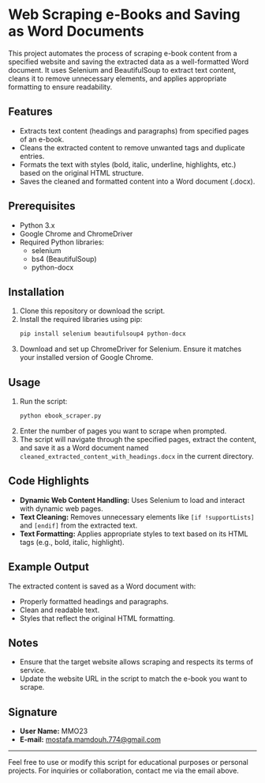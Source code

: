 # Web Scraping e-Books and Saving as Word Documents

This project automates the process of scraping e-book content from a specified website and saving the extracted data as a well-formatted Word document. It uses Selenium and BeautifulSoup to extract text content, cleans it to remove unnecessary elements, and applies appropriate formatting to ensure readability.

## Features
- Extracts text content (headings and paragraphs) from specified pages of an e-book.
- Cleans the extracted content to remove unwanted tags and duplicate entries.
- Formats the text with styles (bold, italic, underline, highlights, etc.) based on the original HTML structure.
- Saves the cleaned and formatted content into a Word document (.docx).

## Prerequisites
- Python 3.x
- Google Chrome and ChromeDriver
- Required Python libraries:
  - selenium
  - bs4 (BeautifulSoup)
  - python-docx

## Installation
1. Clone this repository or download the script.
2. Install the required libraries using pip:
   ```bash
   pip install selenium beautifulsoup4 python-docx
   ```
3. Download and set up ChromeDriver for Selenium. Ensure it matches your installed version of Google Chrome.

## Usage
1. Run the script:
   ```bash
   python ebook_scraper.py
   ```
2. Enter the number of pages you want to scrape when prompted.
3. The script will navigate through the specified pages, extract the content, and save it as a Word document named `cleaned_extracted_content_with_headings.docx` in the current directory.

## Code Highlights
- **Dynamic Web Content Handling:** Uses Selenium to load and interact with dynamic web pages.
- **Text Cleaning:** Removes unnecessary elements like `[if !supportLists]` and `[endif]` from the extracted text.
- **Text Formatting:** Applies appropriate styles to text based on its HTML tags (e.g., bold, italic, highlight).

## Example Output
The extracted content is saved as a Word document with:
- Properly formatted headings and paragraphs.
- Clean and readable text.
- Styles that reflect the original HTML formatting.

## Notes
- Ensure that the target website allows scraping and respects its terms of service.
- Update the website URL in the script to match the e-book you want to scrape.

## Signature
- **User Name:** MMO23
- **E-mail:** mostafa.mamdouh.774@gmail.com

---
Feel free to use or modify this script for educational purposes or personal projects. For inquiries or collaboration, contact me via the email above.

